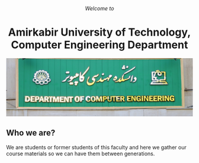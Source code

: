 <h6 align="center">Welcome to</h6>
<h1 align="center">Amirkabir University of Technology, Computer Engineering Department</h1>
<p align="center">
  <img src="https://github.com/aut-ce/.github/raw/main/profile/.img/banner.jpg"></img>
</p>

## Who we are?

We are students or former students of this faculty and here we gather our course materials so we can have them between generations.
